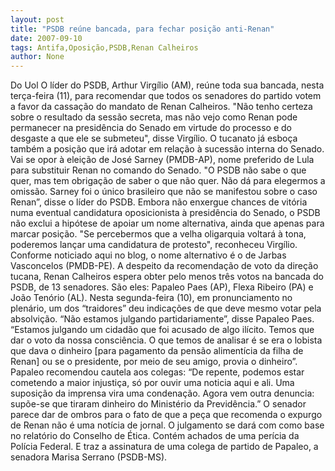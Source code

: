 ```yaml
---
layout: post
title: "PSDB reúne bancada, para fechar posição anti-Renan"
date: 2007-09-10
tags: Antifa,Oposição,PSDB,Renan Calheiros
author: None
---
```

Do Uol
O l&iacute;der do PSDB, Arthur Virg&iacute;lio (AM), re&uacute;ne toda sua bancada, nesta ter&ccedil;a-feira (11), para recomendar que todos os senadores do partido votem a favor da cassa&ccedil;&atilde;o do mandato de Renan Calheiros. &quot;N&atilde;o tenho certeza sobre o resultado da sess&atilde;o secreta, mas n&atilde;o vejo como Renan pode permanecer na presid&ecirc;ncia do Senado em virtude do processo e do desgaste a que ele se submeteu&quot;, disse Virg&iacute;lio.
O tucanato j&aacute; esbo&ccedil;a tamb&eacute;m a posi&ccedil;&atilde;o que ir&aacute; adotar em rela&ccedil;&atilde;o &agrave; sucess&atilde;o interna do Senado. Vai se opor &agrave; elei&ccedil;&atilde;o de Jos&eacute; Sarney (PMDB-AP), nome preferido de Lula para substituir Renan no comando do Senado. &quot;O PSDB n&atilde;o sabe o que quer, mas tem obriga&ccedil;&atilde;o de saber o que n&atilde;o quer. N&atilde;o d&aacute; para elegermos a omiss&atilde;o. Sarney foi o &uacute;nico brasileiro que n&atilde;o se manifestou sobre o caso Renan&rdquo;, disse o l&iacute;der do PSDB.
Embora n&atilde;o enxergue chances de vit&oacute;ria numa eventual candidatura oposicionista &agrave; presid&ecirc;ncia do Senado, o PSDB n&atilde;o exclui a hip&oacute;tese de apoiar um nome alternativa, ainda que apenas para marcar posi&ccedil;&atilde;o. &quot;Se percebermos que a velha oligarquia voltar&aacute; &agrave; tona, poderemos lan&ccedil;ar uma candidatura de protesto&quot;, reconheceu Virg&iacute;lio. Conforme noticiado aqui no blog, o nome alternativo &eacute; o de Jarbas Vasconcelos (PMDB-PE).
A despeito da recomenda&ccedil;&atilde;o de voto da dire&ccedil;&atilde;o tucana, Renan Calheiros espera obter pelo menos tr&ecirc;s votos na bancada do PSDB, de 13 senadores. S&atilde;o eles: Papaleo Paes (AP), Flexa Ribeiro (PA) e Jo&atilde;o Ten&oacute;rio (AL). Nesta segunda-feira (10), em pronunciamento no plen&aacute;rio, um dos &ldquo;traidores&rdquo; deu indica&ccedil;&otilde;es de que deve mesmo votar pela absolvi&ccedil;&atilde;o.
&ldquo;N&atilde;o estamos julgando partidariamente&rdquo;, disse Papaleo Paes. &ldquo;Estamos julgando um cidad&atilde;o que foi acusado de algo il&iacute;cito. Temos que dar o voto da nossa consci&ecirc;ncia. O que temos de analisar &eacute; se era o lobista que dava o dinheiro [para pagamento da pens&atilde;o aliment&iacute;cia da filha de Renan] ou se o presidente, por meio de seu amigo, provia o dinheiro&rdquo;.
Papaleo recomendou cautela aos colegas: &ldquo;De repente, podemos estar cometendo a maior injusti&ccedil;a, s&oacute; por ouvir uma noticia aqui e ali. Uma suposi&ccedil;&atilde;o da imprensa vira uma condena&ccedil;&atilde;o. Agora vem outra denuncia: sup&otilde;e-se que tiraram dinheiro do Minist&eacute;rio da Previd&ecirc;ncia.&rdquo; 
O senador parece dar de ombros para o fato de que a pe&ccedil;a que recomenda o expurgo de Renan n&atilde;o &eacute; uma not&iacute;cia de jornal. O julgamento se dar&aacute; com como base no relat&oacute;rio do Conselho de &Eacute;tica. Cont&eacute;m achados de uma per&iacute;cia da Pol&iacute;cia Federal. E traz a assinatura de uma colega de partido de Papaleo, a senadora Marisa Serrano (PSDB-MS).  